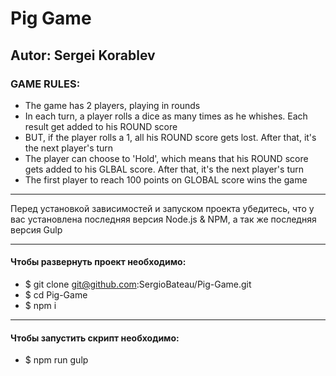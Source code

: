 # Pig Game #

## Autor: Sergei Korablev ##

### GAME RULES: ###
- The game has 2 players, playing in rounds
- In each turn, a player rolls a dice as many times as he whishes. Each result get added to his ROUND score
- BUT, if the player rolls a 1, all his ROUND score gets lost. After that, it's the next player's turn
- The player can choose to 'Hold', which means that his ROUND score gets added to his GLBAL score. After that, it's the next player's turn
- The first player to reach 100 points on GLOBAL score wins the game
***
Перед установкой зависимостей и запуском проекта убедитесь, что у вас установлена последняя версия Node.js & NPM, а так же последняя версия Gulp
***
#### Чтобы развернуть проект необходимо: ####
* $ git clone git@github.com:SergioBateau/Pig-Game.git
* $ cd Pig-Game
* $ npm i
***
#### Чтобы запустить скрипт необходимо: ####
* $ npm run gulp



